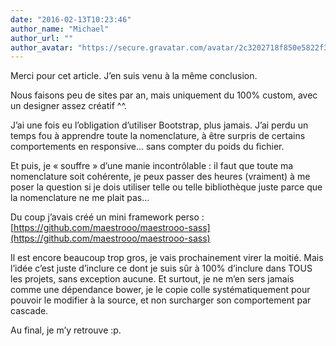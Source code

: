 ```yaml
---
date: "2016-02-13T10:23:46"
author_name: "Michael"
author_url: ""
author_avatar: "https://secure.gravatar.com/avatar/2c3202718f850e5822f31a72b904668e?s=48&d=mm&r=g"
---
```

Merci pour cet article. J’en suis venu à la même conclusion.

Nous faisons peu de sites par an, mais uniquement du 100% custom, avec un designer assez créatif ^^.

J’ai une fois eu l’obligation d’utiliser Bootstrap, plus jamais. J’ai perdu un temps fou à apprendre toute la nomenclature, à être surpris de certains comportements en responsive… sans compter du poids du fichier.

Et puis, je « souffre » d’une manie incontrôlable : il faut que toute ma nomenclature soit cohérente, je peux passer des heures (vraiment) à me poser la question si je dois utiliser telle ou telle bibliothèque juste parce que la nomenclature ne me plait pas…

Du coup j’avais créé un mini framework perso : [https://github.com/maestrooo/maestrooo-sass](https://github.com/maestrooo/maestrooo-sass)

Il est encore beaucoup trop gros, je vais prochainement virer la moitié. Mais l’idée c’est juste d’inclure ce dont je suis sûr à 100% d’inclure dans TOUS les projets, sans exception aucune. Et surtout, je ne m’en sers jamais comme une dépendance bower, je le copie colle systématiquement pour pouvoir le modifier à la source, et non surcharger son comportement par cascade.

Au final, je m’y retrouve :p.